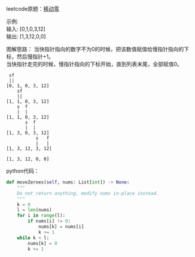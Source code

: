 leetcode原题：[移动零](https://leetcode-cn.com/problems/move-zeroes/)

示例:   
输入: [0,1,0,3,12]   
输出: [1,3,12,0,0]

图解思路：
当快指针指向的数字不为0的时候，把该数值赋值给慢指针指向的下标，然后慢指针+1。   
当快指针走完的时候，慢指针指向的下标开始，直到列表末尾，全部赋值0。
```
 sf
 || 
[0, 1, 0, 3, 12]
    sf
    ||
[1, 1, 0, 3, 12] 
    s  f
    |  |
[1, 1, 0, 3, 12] 
       s  f
       |  |
[1, 3, 0, 3, 12]
           s   f
           |   |
[1, 3, 12, 3, 12]

[1, 3, 12, 0, 0]
```

python代码：
```python
def moveZeroes(self, nums: List[int]) -> None:
    """
    Do not return anything, modify nums in-place instead.
    """
    k = 0
    l = len(nums)
    for i in range(l):
        if nums[i] != 0:
            nums[k] = nums[i]
            k += 1
    while k < l:
        nums[k] = 0
        k += 1
```
